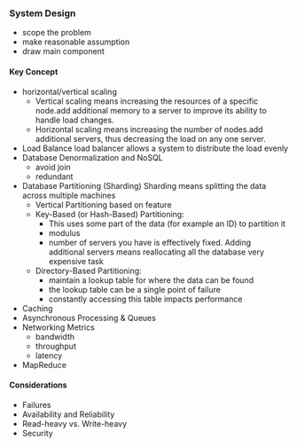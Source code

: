 ### System Design

* scope the problem
* make reasonable assumption
* draw main component

#### Key Concept

* horizontal/vertical scaling 
    * Vertical scaling means increasing the resources of a specific node.add additional memory to a server to improve its ability to handle load changes.
    * Horizontal scaling means increasing the number of nodes.add additional servers, thus decreasing the load on any one server. 
* Load Balance   load balancer allows a system to distribute the load evenly
* Database Denormalization and NoSQL 
    * avoid join 
    * redundant 
* Database Partitioning (Sharding) Sharding means splitting the data across multiple machines 
    * Vertical Partitioning based on feature
    * Key-Based (or Hash-Based) Partitioning: 
        * This uses some part of the data (for example an ID) to partition it
        * modulus
        * number of servers you have is effectively fixed. Adding additional servers means reallocating all the database very expensive task
    * Directory-Based Partitioning: 
        * maintain a lookup table for where the data can be found
        * the lookup table can be a single point of failure
        * constantly accessing this table impacts performance
* Caching
* Asynchronous Processing & Queues 
* Networking Metrics 
    * bandwidth
    * throughput
    * latency              
* MapReduce

#### Considerations

* Failures
* Availability and Reliability
* Read-heavy vs. Write-heavy
* Security
